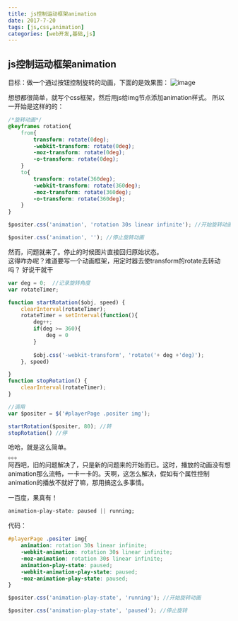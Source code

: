 ```yaml
---
title: js控制运动框架animation
date: 2017-7-20
tags: [js,css,animation]
categories: [web开发,基础,js]
---
```


## js控制运动框架animation

目标：做一个通过按钮控制旋转的动画，下面的是效果图：
![image](http://note.youdao.com/yws/api/personal/file/221639B83D0B4AD3A49229F58A468023?method=download&shareKey=fb6cd7994e20ce6c6ea7f94a1609b490)

想想都很简单，就写个css框架，然后用js给img节点添加animation样式。
所以一开始是这样的的：
```css
/*旋转动画*/
@keyframes rotation{
	from{
		transform: rotate(0deg);
		-webkit-transform: rotate(0deg);
		-moz-transform: rotate(0deg);
		-o-transform: rotate(0deg);
	}
	to{
		transform: rotate(360deg);
		-webkit-transform: rotate(360deg);
		-moz-transform: rotate(360deg);
		-o-transform: rotate(360deg);
	}
}
```
```js
$positer.css('animation', 'rotation 30s linear infinite'); //开始旋转动画

$positer.css('animation', ''); //停止旋转动画
```

然而，问题就来了。停止的时候图片直接回归原始状态。  
这得咋办呢？难道要写一个动画框架，用定时器去使transform的rotate去转动吗？
好说干就干
```js
var deg = 0;  //记录旋转角度
var rotateTimer;

function startRotation($obj, speed) {
	clearInterval(rotateTimer);
	rotateTimer = setInterval(function(){
		deg++;
		if(deg >= 360){
			deg = 0
		}
		
		$obj.css('-webkit-transform', 'rotate('+ deg +'deg)');
	}, speed)

}
function stopRotation() {
	clearInterval(rotateTimer);
}

//调用
var $positer = $('#playerPage .positer img');

startRotation($positer, 80); //转
stopRotation() //停
```
哈哈，就是这么简单。  
。。。  
阿西吧，旧的问题解决了，只是新的问题来的开始而已。这时，播放的动画没有想animation那么流畅，一卡一卡的。天啊，这怎么解决，假如有个属性控制animation的播放不就好了嘛，那用搞这么多事情。

一百度，果真有！
```css
animation-play-state: paused || running;
```

代码：
```css
#playerPage .positer img{
    animation: rotation 30s linear infinite;
    -webkit-animation: rotation 30s linear infinite;
    -moz-animation: rotation 30s linear infinite;
    animation-play-state: paused;
    -webkit-animation-play-state: paused;
    -moz-animation-play-state: paused;
}
```
```js
$positer.css('animation-play-state', 'running'); //开始旋转动画

$positer.css('animation-play-state', 'paused'); //停止旋转
```